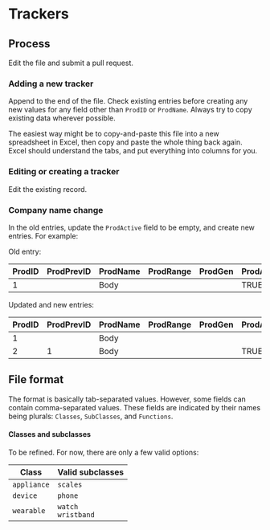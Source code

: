 # Trackers

## Process

Edit the file and submit a pull request.


### Adding a new tracker

Append to the end of the file. Check existing entries before creating any new values for any field other than `ProdID` or `ProdName`. Always try to copy existing data wherever possible.

The easiest way might be to copy-and-paste this file into a new spreadsheet in Excel, then copy and paste the whole thing back again. Excel should understand the tabs, and put everything into columns for you.

### Editing or creating a tracker

Edit the existing record.


### Company name change

In the old entries, update the `ProdActive` field to be empty, and create new entries. For example:

Old entry:

|ProdID|	ProdPrevID|	ProdName|	ProdRange|	ProdGen|	ProdActive|ProdPriceMin|ProdPriceMax|ProdDateCreated|	ProdDateUpdated|	CorpID|	CorpParentID|	CorpName|	Classes|	SubClasses|	Functions|
|--|--|--|--|--|--|--|--|--|--|--|--|--|--|--|--|
|1	|  |Body| | |TRUE|80|120|2017-09-01|2017-09-07|1|		|Withings|appliance|scales|1,2,3|

Updated and new entries:

|ProdID|	ProdPrevID|	ProdName|	ProdRange|	ProdGen|	ProdActive|ProdPriceMin|ProdPriceMax|	ProdDateCreated|	ProdDateUpdated|	CorpID|	CorpParentID|	CorpName|	Classes|	SubClasses|	Functions|
|--|--|--|--|--|--|--|--|--|--|--|--|--|--|--|--|
|1	|  |Body| | | |80|120|2017-09-01|2017-09-07|1|		|Withings|appliance|scales|1,2,3|
|2	|1 |Body| | |TRUE|80|120|2017-09-09|2017-09-09|2|		|Nokia|appliance|scales|2,3,4|


## File format

The format is basically tab-separated values. However, some fields can contain comma-separated values. These fields are indicated by their names being plurals: `Classes`, `SubClasses`, and `Functions`.

#### Classes and subclasses

To be refined. For now, there are only a few valid options:

| Class | Valid subclasses |
|--|--|
| `appliance` | `scales` |
| `device`    | `phone`  |
| `wearable`  | `watch`<br>`wristband` |

